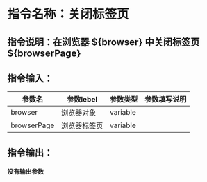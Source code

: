 # 指令名称：关闭标签页
## 指令说明：在浏览器 $\{browser\} 中关闭标签页 $\{browserPage\}
## 指令输入：

 | 参数名 | 参数lebel | 参数类型 | 参数填写说明 | 
 | ------------- | ------------- | ------------- | ------------- |
 | browser | 浏览器对象 | variable |  |
 | browserPage | 浏览器标签页 | variable |  |


## 指令输出：

#### 没有输出参数
	